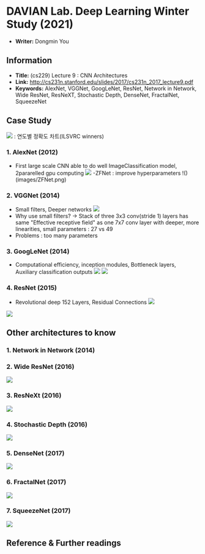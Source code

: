 # DAVIAN Lab. Deep Learning Winter Study (2021)

- **Writer:** Dongmin You

## Information

- **Title:** (cs229) Lecture 9 : CNN Architectures
- **Link:** http://cs231n.stanford.edu/slides/2017/cs231n_2017_lecture9.pdf
- **Keywords:** AlexNet, VGGNet, GoogLeNet, ResNet, Network in Network, Wide ResNet, ResNeXT, Stochastic Depth, DenseNet, FractalNet, SqueezeNet

## Case Study
 ![](images/ILSVRC_winners.png) : 연도별 정확도 차트(ILSVRC winners)
 
### 1. AlexNet (2012)
 - First large scale CNN able to do well ImageClassification model, 2pararelled gpu computing
 ![](images/AlexNet.png)
 -ZFNet : improve hyperparameters
 !()(images/ZFNet.png)
 
### 2. VGGNet (2014)
 - Small filters, Deeper networks
 ![](images/VGGNet.png)
 - Why use small filters?
 -> Stack of three 3x3 conv(stride 1) layers has same "Effective receptive field" as one 7x7 conv layer with deeper, more linearities, small parameters : 27 vs 49
 - Problems : too many parameters
 
### 3. GoogLeNet (2014)
 - Computational efficiency, inception modules, Bottleneck layers, Auxiliary classification outputs
 ![](images/Inception_module.png)
 ![](images/GoogLeNet.png)
 
### 4. ResNet (2015)
 - Revolutional deep 152 Layers, Residual Connections
 ![](images/RexNet.png)
 
 ![](images/Analysis_Models.png)
  
## Other architectures to know

### 1. Network in Network (2014)

### 2. Wide ResNet (2016)
 ![](images/Wide_ResNet.png)
 
### 3. ResNeXt (2016)
 ![](images/ResNeXt.png)
 
### 4. Stochastic Depth (2016)
 ![](images/Stochastic_Depth.png)
 
### 5. DenseNet (2017)
 ![](images/DenseNet.png)
 
### 6. FractalNet (2017)
 ![](images/FractalNet.png)
 
### 7. SqueezeNet (2017)
 ![](images/SqueezeNet.png)
 
## Reference & Further readings
